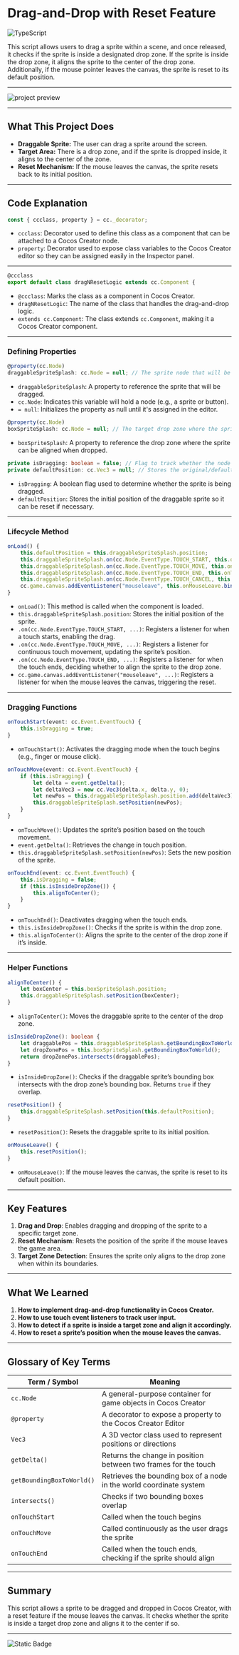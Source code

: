 # Drag-and-Drop with Reset Feature

![TypeScript](https://img.shields.io/badge/typescript-%23007ACC.svg?style=for-the-badge&logo=typescript&logoColor=white)

This script allows users to drag a sprite within a scene, and once released, it checks if the sprite is inside a designated drop zone. If the sprite is inside the drop zone, it aligns the sprite to the center of the drop zone. Additionally, if the mouse pointer leaves the canvas, the sprite is reset to its default position.

---

![project preview](thumbnail.gif)

---

## What This Project Does

* **Draggable Sprite:** The user can drag a sprite around the screen.
* **Target Area:** There is a drop zone, and if the sprite is dropped inside, it aligns to the center of the zone.
* **Reset Mechanism:** If the mouse leaves the canvas, the sprite resets back to its initial position.

---

## Code Explanation

```ts
const { ccclass, property } = cc._decorator;
```

* `ccclass`: Decorator used to define this class as a component that can be attached to a Cocos Creator node.
* `property`: Decorator used to expose class variables to the Cocos Creator editor so they can be assigned easily in the Inspector panel.

---

```ts
@ccclass
export default class dragNResetLogic extends cc.Component {
```

* `@ccclass`: Marks the class as a component in Cocos Creator.
* `dragNResetLogic`: The name of the class that handles the drag-and-drop logic.
* `extends cc.Component`: The class extends `cc.Component`, making it a Cocos Creator component.

---

### Defining Properties

```ts
@property(cc.Node)
draggableSpriteSplash: cc.Node = null; // The sprite node that will be draggable
```

* `draggableSpriteSplash`: A property to reference the sprite that will be dragged.
* `cc.Node`: Indicates this variable will hold a node (e.g., a sprite or button).
* `= null`: Initializes the property as null until it's assigned in the editor.

```ts
@property(cc.Node)
boxSpriteSplash: cc.Node = null; // The target drop zone where the sprite can align to center
```

* `boxSpriteSplash`: A property to reference the drop zone where the sprite can be aligned when dropped.

```ts
private isDragging: boolean = false; // Flag to track whether the node is being dragged
private defaultPosition: cc.Vec3 = null; // Stores the original/default position of the draggable node
```

* `isDragging`: A boolean flag used to determine whether the sprite is being dragged.
* `defaultPosition`: Stores the initial position of the draggable sprite so it can be reset if necessary.

---

### Lifecycle Method

```ts
onLoad() {
    this.defaultPosition = this.draggableSpriteSplash.position;
    this.draggableSpriteSplash.on(cc.Node.EventType.TOUCH_START, this.onTouchStart, this);
    this.draggableSpriteSplash.on(cc.Node.EventType.TOUCH_MOVE, this.onTouchMove, this);
    this.draggableSpriteSplash.on(cc.Node.EventType.TOUCH_END, this.onTouchEnd, this);
    this.draggableSpriteSplash.on(cc.Node.EventType.TOUCH_CANCEL, this.onTouchEnd, this);
    cc.game.canvas.addEventListener("mouseleave", this.onMouseLeave.bind(this));
}
```

* `onLoad()`: This method is called when the component is loaded.
* `this.draggableSpriteSplash.position`: Stores the initial position of the sprite.
* `.on(cc.Node.EventType.TOUCH_START, ...)`: Registers a listener for when a touch starts, enabling the drag.
* `.on(cc.Node.EventType.TOUCH_MOVE, ...)`: Registers a listener for continuous touch movement, updating the sprite’s position.
* `.on(cc.Node.EventType.TOUCH_END, ...)`: Registers a listener for when the touch ends, deciding whether to align the sprite to the drop zone.
* `cc.game.canvas.addEventListener("mouseleave", ...)`: Registers a listener for when the mouse leaves the canvas, triggering the reset.

---

### Dragging Functions

```ts
onTouchStart(event: cc.Event.EventTouch) {
    this.isDragging = true;
}
```

* `onTouchStart()`: Activates the dragging mode when the touch begins (e.g., finger or mouse click).

```ts
onTouchMove(event: cc.Event.EventTouch) {
    if (this.isDragging) {
        let delta = event.getDelta();
        let deltaVec3 = new cc.Vec3(delta.x, delta.y, 0);
        let newPos = this.draggableSpriteSplash.position.add(deltaVec3);
        this.draggableSpriteSplash.setPosition(newPos);
    }
}
```

* `onTouchMove()`: Updates the sprite’s position based on the touch movement.
* `event.getDelta()`: Retrieves the change in touch position.
* `this.draggableSpriteSplash.setPosition(newPos)`: Sets the new position of the sprite.

```ts
onTouchEnd(event: cc.Event.EventTouch) {
    this.isDragging = false;
    if (this.isInsideDropZone()) {
        this.alignToCenter();
    }
}
```

* `onTouchEnd()`: Deactivates dragging when the touch ends.
* `this.isInsideDropZone()`: Checks if the sprite is within the drop zone.
* `this.alignToCenter()`: Aligns the sprite to the center of the drop zone if it’s inside.

---

### Helper Functions

```ts
alignToCenter() {
    let boxCenter = this.boxSpriteSplash.position;
    this.draggableSpriteSplash.setPosition(boxCenter);
}
```

* `alignToCenter()`: Moves the draggable sprite to the center of the drop zone.

```ts
isInsideDropZone(): boolean {
    let draggablePos = this.draggableSpriteSplash.getBoundingBoxToWorld();
    let dropZonePos = this.boxSpriteSplash.getBoundingBoxToWorld();
    return dropZonePos.intersects(draggablePos);
}
```

* `isInsideDropZone()`: Checks if the draggable sprite’s bounding box intersects with the drop zone’s bounding box. Returns `true` if they overlap.

```ts
resetPosition() {
    this.draggableSpriteSplash.setPosition(this.defaultPosition);
}
```

* `resetPosition()`: Resets the draggable sprite to its initial position.

```ts
onMouseLeave() {
    this.resetPosition();
}
```

* `onMouseLeave()`: If the mouse leaves the canvas, the sprite is reset to its default position.

---

## Key Features

1. **Drag and Drop**: Enables dragging and dropping of the sprite to a specific target zone.
2. **Reset Mechanism**: Resets the position of the sprite if the mouse leaves the game area.
3. **Target Zone Detection**: Ensures the sprite only aligns to the drop zone when within its boundaries.

---

## What We Learned

1. **How to implement drag-and-drop functionality in Cocos Creator.**
2. **How to use touch event listeners to track user input.**
3. **How to detect if a sprite is inside a target zone and align it accordingly.**
4. **How to reset a sprite’s position when the mouse leaves the canvas.**

---

## Glossary of Key Terms

| Term / Symbol             | Meaning                                                             |
| ------------------------- | ------------------------------------------------------------------- |
| `cc.Node`                 | A general-purpose container for game objects in Cocos Creator       |
| `@property`               | A decorator to expose a property to the Cocos Creator Editor        |
| `Vec3`                    | A 3D vector class used to represent positions or directions         |
| `getDelta()`              | Returns the change in position between two frames for the touch     |
| `getBoundingBoxToWorld()` | Retrieves the bounding box of a node in the world coordinate system |
| `intersects()`            | Checks if two bounding boxes overlap                                |
| `onTouchStart`            | Called when the touch begins                                        |
| `onTouchMove`             | Called continuously as the user drags the sprite                    |
| `onTouchEnd`              | Called when the touch ends, checking if the sprite should align     |

---

## Summary

This script allows a sprite to be dragged and dropped in Cocos Creator, with a reset feature if the mouse leaves the canvas. It checks whether the sprite is inside a target drop zone and aligns it to the center if so.

---

![Static Badge](https://img.shields.io/badge/Aditya%20Kumar-black?style=for-the-badge&logo=atlasos&logoColor=%23ffffff)